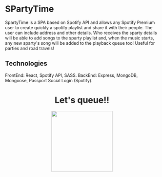 # SPartyTime

SpartyTime is a SPA based on Spotify API and allows any Spotify Premium user to create quickly a spotify playlist and share it with their people. The user can include address and other details. Who receives the sparty details will be able to add songs to the sparty playlist and, when the music starts, any new sparty's song will be added to the playback queue too! Useful for parties and road travels!

## Technologies

FrontEnd: React, Spotify API, SASS.
BackEnd: Express, MongoDB, Mongoose, Passport Social Login (Spotify).


<h1 align="center">Let's queue!!</h1>
<p align="center"><img width="200" src="https://github.com/J0-TA/SPartyTime/blob/master/client/public/images/default2.jpg"></p>
